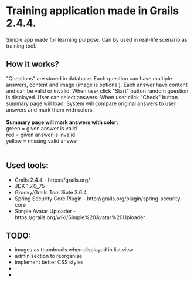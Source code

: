<h1>Training application made in Grails 2.4.4.</h1>
Simple app made for learning purpose. Can by used in real-life scenario as training tool.

<h2>How it works?</h2>
"Questions" are stored in database. Each question can have multiple answers, content and image (image is optional). 
Each answer have content and can be valid or invalid. When user click "Start" button random question is displayed. 
User can select answers. When user click "Check" button summary page will load. System will compare original answers
to user answers and mark them with colors.<br /><br />
<strong>Summary page will mark answers with color:</strong><br />
green = given answer is valid<br />
red = given answer is invalid<br />
yellow = missing valid answer<br /><br />

<h2>Used tools:</h2>
<ul>
<li>Grails 2.4.4 - https://grails.org/</li>
<li>JDK 1.7.0_75 </li>
<li>Groovy/Grails Tool Siute 3.6.4</li>
<li>Spring Security Core Plugin - http://grails.org/plugin/spring-security-core</li>
<li>Simple Avatar Uploader - https://grails.org/wiki/Simple%20Avatar%20Uploader</li>
</ul>

<h2>TODO:</h2>
<ul>
<li>images as thumbnails when displayed in list view</li>
<li>admin section to reorganise</li>
<li>implement better CSS styles</li>
<li></li>
<li></li>
</ul>

